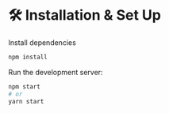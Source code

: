 # 🛠 Installation & Set Up

Install dependencies
```bash
npm install
```

Run the development server:
```bash
npm start
# or
yarn start
```
